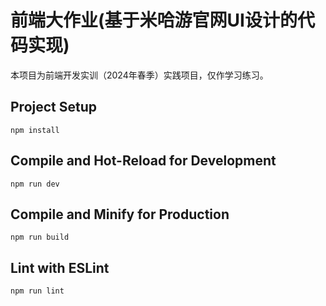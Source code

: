 # 前端大作业(基于米哈游官网UI设计的代码实现)
本项目为前端开发实训（2024年春季）实践项目，仅作学习练习。
## Project Setup
```npm install```
## Compile and Hot-Reload for Development
```npm run dev```
## Compile and Minify for Production
```npm run build```
## Lint with ESLint
```npm run lint```

